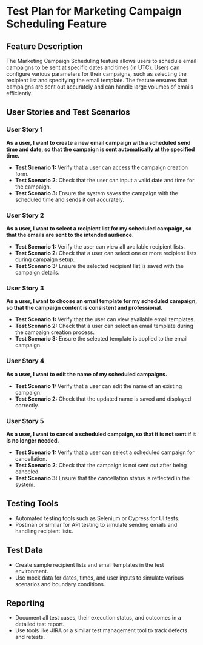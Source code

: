 # Test Plan for Marketing Campaign Scheduling Feature

## Feature Description
The Marketing Campaign Scheduling feature allows users to schedule email campaigns to be sent at specific dates and times (in UTC). Users can configure various parameters for their campaigns, such as selecting the recipient list and specifying the email template. The feature ensures that campaigns are sent out accurately and can handle large volumes of emails efficiently.

## User Stories and Test Scenarios

### User Story 1
**As a user, I want to create a new email campaign with a scheduled send time and date, so that the campaign is sent automatically at the specified time.**
- **Test Scenario 1:** Verify that a user can access the campaign creation form.
- **Test Scenario 2:** Check that the user can input a valid date and time for the campaign.
- **Test Scenario 3:** Ensure the system saves the campaign with the scheduled time and sends it out accurately.

### User Story 2
**As a user, I want to select a recipient list for my scheduled campaign, so that the emails are sent to the intended audience.**
- **Test Scenario 1:** Verify the user can view all available recipient lists.
- **Test Scenario 2:** Check that a user can select one or more recipient lists during campaign setup.
- **Test Scenario 3:** Ensure the selected recipient list is saved with the campaign details.

### User Story 3
**As a user, I want to choose an email template for my scheduled campaign, so that the campaign content is consistent and professional.**
- **Test Scenario 1:** Verify that the user can view available email templates.
- **Test Scenario 2:** Check that a user can select an email template during the campaign creation process.
- **Test Scenario 3:** Ensure the selected template is applied to the email campaign.

### User Story 4
**As a user, I want to edit the name of my scheduled campaigns.**
- **Test Scenario 1:** Verify that a user can edit the name of an existing campaign.
- **Test Scenario 2:** Check that the updated name is saved and displayed correctly.

### User Story 5
**As a user, I want to cancel a scheduled campaign, so that it is not sent if it is no longer needed.**
- **Test Scenario 1:** Verify that a user can select a scheduled campaign for cancellation.
- **Test Scenario 2:** Check that the campaign is not sent out after being canceled.
- **Test Scenario 3:** Ensure that the cancellation status is reflected in the system.

## Testing Tools
- Automated testing tools such as Selenium or Cypress for UI tests.
- Postman or similar for API testing to simulate sending emails and handling recipient lists.

## Test Data
- Create sample recipient lists and email templates in the test environment.
- Use mock data for dates, times, and user inputs to simulate various scenarios and boundary conditions.

## Reporting
- Document all test cases, their execution status, and outcomes in a detailed test report.
- Use tools like JIRA or a similar test management tool to track defects and retests.
